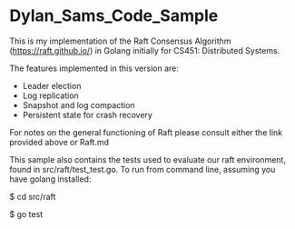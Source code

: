 # Dylan_Sams_Code_Sample
This is my implementation of the Raft Consensus Algorithm (https://raft.github.io/) in Golang initially for CS451: Distributed Systems.

The features implemented in this version are:
* Leader election
* Log replication
* Snapshot and log compaction
* Persistent state for crash recovery

For notes on the general functioning of Raft please consult either the link provided above or Raft.md

This sample also contains the tests used to evaluate our raft environment, found in src/raft/test_test.go. To run from command line, assuming you have golang installed:

$ cd src/raft

$ go test


